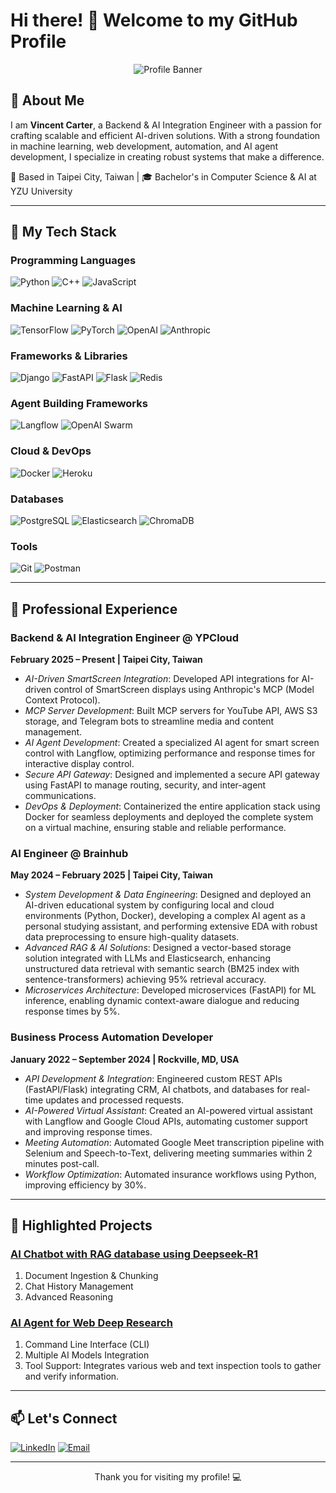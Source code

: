 # Hi there! 👋 Welcome to my GitHub Profile

<p align="center"><img src="./images/computer.gif" alt="Profile Banner"/></p>

## 🚀 About Me

I am **Vincent Carter**, a Backend & AI Integration Engineer with a passion for crafting scalable and efficient AI-driven solutions. With a strong foundation in machine learning, web development, automation, and AI agent development, I specialize in creating robust systems that make a difference.

📍 Based in Taipei City, Taiwan | 🎓 Bachelor's in Computer Science & AI at YZU University

---

## 🔧 My Tech Stack

### Programming Languages
![Python](https://img.shields.io/badge/Python-3776AB?style=for-the-badge&logo=python&logoColor=white)
![C++](https://img.shields.io/badge/C%2B%2B-00599C?style=for-the-badge&logo=c%2B%2B&logoColor=white)
![JavaScript](https://img.shields.io/badge/JavaScript-F7DF1E?style=for-the-badge&logo=javascript&logoColor=black)

### Machine Learning & AI
![TensorFlow](https://img.shields.io/badge/TensorFlow-FF6F00?style=for-the-badge&logo=tensorflow&logoColor=white)
![PyTorch](https://img.shields.io/badge/PyTorch-EE4C2C?style=for-the-badge&logo=pytorch&logoColor=white)
![OpenAI](https://img.shields.io/badge/OpenAI-412991?style=for-the-badge&logo=openai&logoColor=white)
![Anthropic](https://img.shields.io/badge/Claude_API-8A2BE2?style=for-the-badge&logoColor=white)

### Frameworks & Libraries
![Django](https://img.shields.io/badge/Django-092E20?style=for-the-badge&logo=django&logoColor=white)
![FastAPI](https://img.shields.io/badge/FastAPI-009688?style=for-the-badge&logo=fastapi&logoColor=white)
![Flask](https://img.shields.io/badge/Flask-000000?style=for-the-badge&logo=flask&logoColor=white)
![Redis](https://img.shields.io/badge/Redis-DC382D?style=for-the-badge&logo=redis&logoColor=white)

### Agent Building Frameworks
![Langflow](https://img.shields.io/badge/Langflow-FF6B6B?style=for-the-badge&logoColor=white)
![OpenAI Swarm](https://img.shields.io/badge/OpenAI_Swarm-412991?style=for-the-badge&logoColor=white)

### Cloud & DevOps
![Docker](https://img.shields.io/badge/Docker-2496ED?style=for-the-badge&logo=docker&logoColor=white)
![Heroku](https://img.shields.io/badge/Heroku-430098?style=for-the-badge&logo=heroku&logoColor=white)

### Databases
![PostgreSQL](https://img.shields.io/badge/PostgreSQL-336791?style=for-the-badge&logo=postgresql&logoColor=white)
![Elasticsearch](https://img.shields.io/badge/Elasticsearch-005571?style=for-the-badge&logo=elasticsearch&logoColor=white)
![ChromaDB](https://img.shields.io/badge/ChromaDB-FF6B6B?style=for-the-badge&logoColor=white)

### Tools
![Git](https://img.shields.io/badge/Git-F05032?style=for-the-badge&logo=git&logoColor=white)
![Postman](https://img.shields.io/badge/Postman-FF6C37?style=for-the-badge&logo=postman&logoColor=white)

---

## 💼 Professional Experience

### Backend & AI Integration Engineer @ YPCloud
**February 2025 – Present | Taipei City, Taiwan**
- *AI-Driven SmartScreen Integration*: Developed API integrations for AI-driven control of SmartScreen displays using Anthropic's MCP (Model Context Protocol).
- *MCP Server Development*: Built MCP servers for YouTube API, AWS S3 storage, and Telegram bots to streamline media and content management.
- *AI Agent Development*: Created a specialized AI agent for smart screen control with Langflow, optimizing performance and response times for interactive display control.
- *Secure API Gateway*: Designed and implemented a secure API gateway using FastAPI to manage routing, security, and inter-agent communications.
- *DevOps & Deployment*: Containerized the entire application stack using Docker for seamless deployments and deployed the complete system on a virtual machine, ensuring stable and reliable performance.

### AI Engineer @ Brainhub
**May 2024 – February 2025 | Taipei City, Taiwan**
- *System Development & Data Engineering*: Designed and deployed an AI-driven educational system by configuring local and cloud environments (Python, Docker), developing a complex AI agent as a personal studying assistant, and performing extensive EDA with robust data preprocessing to ensure high-quality datasets.
- *Advanced RAG & AI Solutions*: Designed a vector-based storage solution integrated with LLMs and Elasticsearch, enhancing unstructured data retrieval with semantic search (BM25 index with sentence-transformers) achieving 95% retrieval accuracy.
- *Microservices Architecture*: Developed microservices (FastAPI) for ML inference, enabling dynamic context-aware dialogue and reducing response times by 5%.

### Business Process Automation Developer
**January 2022 – September 2024 | Rockville, MD, USA**
- *API Development & Integration*: Engineered custom REST APIs (FastAPI/Flask) integrating CRM, AI chatbots, and databases for real-time updates and processed requests.
- *AI-Powered Virtual Assistant*: Created an AI-powered virtual assistant with Langflow and Google Cloud APIs, automating customer support and improving response times.
- *Meeting Automation*: Automated Google Meet transcription pipeline with Selenium and Speech-to-Text, delivering meeting summaries within 2 minutes post-call.
- *Workflow Optimization*: Automated insurance workflows using Python, improving efficiency by 30%.

---

## 🌟 Highlighted Projects

### [AI Chatbot with RAG database using Deepseek-R1](https://github.com/purleaf/Deepseek-R1-RAG)
1. Document Ingestion & Chunking
2. Chat History Management
3. Advanced Reasoning

### [AI Agent for Web Deep Research](https://github.com/purleaf/Open-Deep-Research--Smolagents)
1. Command Line Interface (CLI)
2. Multiple AI Models Integration
3. Tool Support: Integrates various web and text inspection tools to gather and verify information.

---

## 📫 Let's Connect

[![LinkedIn](https://img.shields.io/badge/LinkedIn-0A66C2?style=for-the-badge&logo=linkedin&logoColor=white)](https://linkedin.com/in/purleaf)
[![Email](https://img.shields.io/badge/Email-EA4335?style=for-the-badge&logo=gmail&logoColor=white)](mailto:vincent.carter@myyahoo.com)

---

<p align="center">Thank you for visiting my profile! 💻</p>
